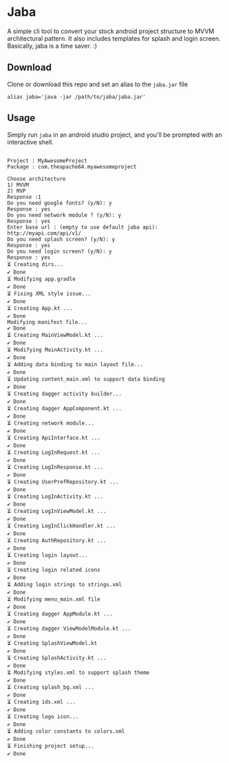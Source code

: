 # Jaba

A simple cli tool to convert your stock android project structure to MVVM architectural pattern. 
It also includes templates for splash and login screen. Basically, jaba is a time saver. :)

## Download

Clone or download this repo and set an alias to the `jaba.jar` file

```
alias jaba='java -jar /path/to/jaba/jaba.jar'
```

## Usage

Simply run `jaba` in an android studio project, and you'll be prompted with an interactive shell.

```console

Project : MyAwesomeProject
Package : com.theapache64.myawesomeproject

Choose architecture
1) MVVM
2) MVP
Response :1
Do you need google fonts? (y/N): y
Response : yes
Do you need network module ? (y/N): y
Response : yes
Enter base url : (empty to use default jaba api): http://myapi.com/api/v1/
Do you need splash screen? (y/N): y
Response : yes
Do you need login screen? (y/N): y
Response : yes
⏳ Creating dirs...
✔️ Done
⏳ Modifying app.gradle
✔️ Done
⏳ Fixing XML style issue...
✔️ Done
⏳ Creating App.kt ...
✔️ Done
Modifying manifest file...
✔️ Done
⏳ Creating MainViewModel.kt ...
✔️ Done
⏳ Modifying MainActivity.kt ...
✔️ Done
⏳ Adding data binding to main layout file...
✔️ Done
⏳ Updating content_main.xml to support data binding
✔️ Done
⏳ Creating dagger activity builder...
✔️ Done
⏳ Creating dagger AppComponent.kt ...
✔️ Done
⏳ Creating network module...
✔️ Done
⏳ Creating ApiInterface.kt ...
✔️ Done
⏳ Creating LogInRequest.kt ...
✔️ Done
⏳ Creating LogInResponse.kt ...
✔️ Done
⏳ Creating UserPrefRepository.kt ...
✔️ Done
⏳ Creating LogInActivity.kt ...
✔️ Done
⏳ Creating LogInViewModel.kt ...
✔️ Done
⏳ Creating LogInClickHandler.kt ...
✔️ Done
⏳ Creating AuthRepository.kt ...
✔️ Done
⏳ Creating login layout...
✔️ Done
⏳ Creating login related icons
✔️ Done
⏳ Adding login strings to strings.xml
✔️ Done
⏳ Modifying menu_main.xml file
✔️ Done
⏳ Creating dagger AppModule.kt ...
✔️ Done
⏳ Creating dagger ViewModelModule.kt ...
✔️ Done
⏳ Creating SplashViewModel.kt
✔️ Done
⏳ Creating SplashActivity.kt ...
✔️ Done
⏳ Modifying styles.xml to support splash theme
✔️ Done
⏳ Creating splash_bg.xml ...
✔️ Done
⏳ Creating ids.xml ...
✔️ Done
⏳ Creating logo icon...
✔️ Done
⏳ Adding color constants to colors.xml
✔️ Done
⏳ Finishing project setup...
✔️ Done
```
